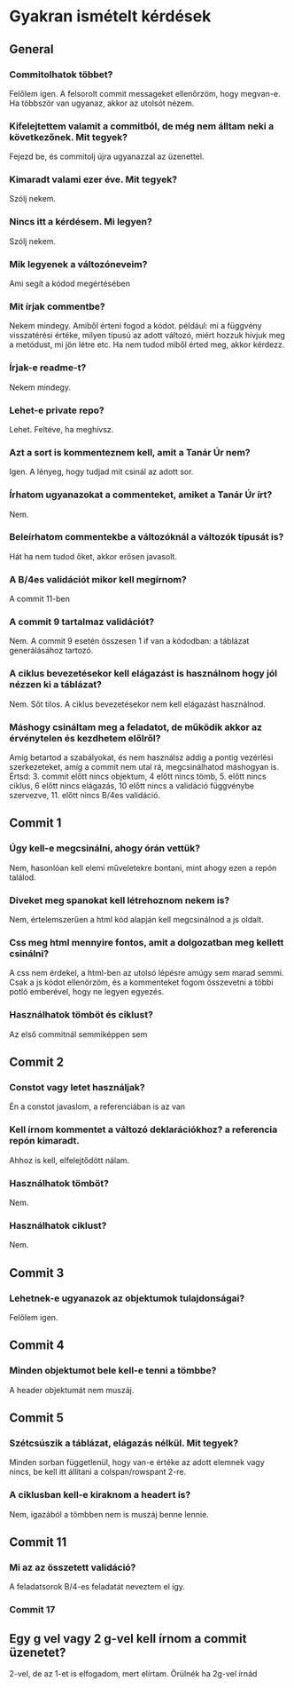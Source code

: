 # Gyakran ismételt kérdések

## General
### Commitolhatok többet?
Felőlem igen. A felsorolt commit messageket ellenőrzöm, hogy megvan-e. Ha többször van ugyanaz, akkor az utolsót nézem. 
### Kifelejtettem valamit a commitból, de még nem álltam neki a következőnek. Mit tegyek?
Fejezd be, és commitolj újra ugyanazzal az üzenettel.
### Kimaradt valami ezer éve. Mit tegyek?
Szólj nekem.
### Nincs itt a kérdésem. Mi legyen?
Szólj nekem.
### Mik legyenek a változóneveim?
Ami segít a kódod megértésében
### Mit írjak commentbe?
Nekem mindegy. Amiből érteni fogod a kódot. például: mi a függvény visszatérési értéke, milyen típusú az adott változó, miért hozzuk hívjuk meg a metódust, mi jön létre etc. Ha nem tudod miből érted meg, akkor kérdezz.
### Írjak-e readme-t?
Nekem mindegy.
### Lehet-e private repo?
Lehet. Feltéve, ha meghívsz.
### Azt a sort is kommenteznem kell, amit a Tanár Úr nem?
Igen. A lényeg, hogy tudjad mit csinál az adott sor.
### Írhatom ugyanazokat a commenteket, amiket a Tanár Úr írt?
Nem.
### Beleírhatom commentekbe a változóknál a változók típusát is?
Hát ha nem tudod őket, akkor erősen javasolt.
### A B/4es validációt mikor kell megírnom?
A commit 11-ben
### A commit 9 tartalmaz validációt?
Nem. A commit 9 esetén összesen 1 if van a kódodban: a táblázat generálásához tartozó.
### A ciklus bevezetésekor kell elágazást is használnom hogy jól nézzen ki a táblázat?
Nem. Sőt tilos. A ciklus bevezetésekor nem kell elágazást használnod.
### Máshogy csináltam meg a feladatot, de működik akkor az érvénytelen és kezdhetem előlről?
Amíg betartod a szabályokat, és nem használsz addig a pontig vezérlési szerkezeteket, amíg a commit nem utal rá, megcsinálhatod máshogyan is. Értsd: 3. commit előtt nincs objektum, 4 előtt nincs tömb, 5. előtt nincs ciklus, 6 előtt nincs elágazás, 10 előtt nincs a validáció függvénybe szervezve, 11. előtt nincs B/4es validáció.

## Commit 1
### Úgy kell-e megcsinálni, ahogy órán vettük?
Nem, hasonlóan kell elemi műveletekre bontani, mint ahogy ezen a repón találod.
### Diveket meg spanokat kell létrehoznom nekem is?
Nem, értelemszerűen a html kód alapján kell megcsinálnod a js oldalt.
### Css meg html mennyire fontos, amit a dolgozatban meg kellett csinálni?
A css nem érdekel, a html-ben az utolsó lépésre amúgy sem marad semmi. Csak a js kódot ellenörzöm, és a kommenteket fogom összevetni a többi potló emberével, hogy ne legyen egyezés.
### Használhatok tömböt és ciklust?
Az első commitnál semmiképpen sem

## Commit 2 
### Constot vagy letet használjak?
Én a constot javaslom, a referenciában is az van
### Kell írnom kommentet a változó deklarációkhoz? a referencia repón kimaradt.
Ahhoz is kell, elfelejtődött nálam.
### Használhatok tömböt?
Nem.
### Használhatok ciklust?
Nem.

## Commit 3
### Lehetnek-e ugyanazok az objektumok tulajdonságai?
Felőlem igen.

## Commit 4
### Minden objektumot bele kell-e tenni a tömbbe?
A header objektumát nem muszáj.

## Commit 5
### Szétcsúszik a táblázat, elágazás nélkül. Mit tegyek?
Minden sorban függetlenül, hogy van-e értéke az adott elemnek vagy nincs, be kell itt állítani a colspan/rowspant 2-re.
### A ciklusban kell-e kiraknom a headert is?
Nem, igazából a tömbben nem is muszáj benne lennie.

## Commit 11
### Mi az az összetett validáció?
A feladatsorok B/4-es feladatát neveztem el így.

### Commit 17
## Egy g vel vagy 2 g-vel kell írnom a commit üzenetet?
2-vel, de az 1-et is elfogadom, mert elírtam. Örülnék ha 2g-vel írnád